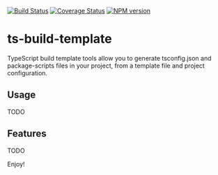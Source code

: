 [![Build Status](https://travis-ci.org/openhoat/@hw/ts-build-template.svg?branch=master)](https://travis-ci.org/openhoat/@hw/ts-build-template)
[![Coverage Status](https://coveralls.io/repos/github/openhoat/@hw/ts-build-template/badge.svg?branch=master)](https://coveralls.io/github/openhoat/@hw/ts-build-template?branch=master)
[![NPM version](https://badge.fury.io/js/@hw/ts-build-template.svg)](http://badge.fury.io/js/@hw/ts-build-template)

# ts-build-template

TypeScript build template tools allow you to generate tsconfig.json and package-scripts files in your project, from a template file and project configuration.

## Usage

TODO

## Features

TODO

Enjoy!

